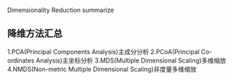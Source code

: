 Dimensionality Reduction summarize
## 降维方法汇总
1.PCA(Principal Components Analysis)主成分分析
2.PCoA(Principal Co-ordinates Analysis)主坐标分析
3.MDS(Multiple Dimensional Scaling)多维缩放
4.NMDS(Non-metric Multiple Dimensional Scaling)非度量多维缩放


